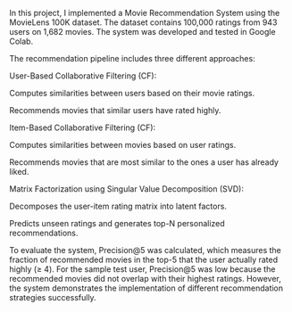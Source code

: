 In this project, I implemented a Movie Recommendation System using the MovieLens 100K dataset. The dataset contains 100,000 ratings from 943 users on 1,682 movies. The system was developed and tested in Google Colab.

The recommendation pipeline includes three different approaches:

User-Based Collaborative Filtering (CF):

Computes similarities between users based on their movie ratings.

Recommends movies that similar users have rated highly.

Item-Based Collaborative Filtering (CF):

Computes similarities between movies based on user ratings.

Recommends movies that are most similar to the ones a user has already liked.

Matrix Factorization using Singular Value Decomposition (SVD):

Decomposes the user-item rating matrix into latent factors.

Predicts unseen ratings and generates top-N personalized recommendations.

To evaluate the system, Precision@5 was calculated, which measures the fraction of recommended movies in the top-5 that the user actually rated highly (≥ 4). For the sample test user, Precision@5 was low because the recommended movies did not overlap with their highest ratings. However, the system demonstrates the implementation of different recommendation strategies successfully.
